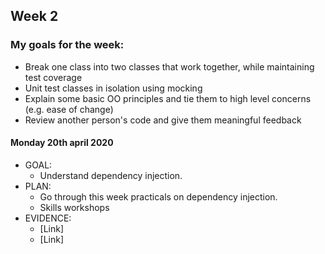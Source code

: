## Week 2

### My goals for the week:

* Break one class into two classes that work together, while maintaining test coverage
* Unit test classes in isolation using mocking
* Explain some basic OO principles and tie them to high level concerns (e.g. ease of change)
* Review another person's code and give them meaningful feedback


#### Monday 20th april 2020

* GOAL: 
   * Understand dependency injection.
* PLAN:
   * Go through this week practicals on dependency injection.
   * Skills workshops
* EVIDENCE:
   * [Link]
   * [Link]
